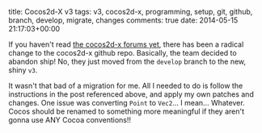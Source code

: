 title: Cocos2d-X v3
tags: v3, cocos2d-x, programming, setup, git, github, branch, develop, migrate, changes
comments: true
date: 2014-05-15 21:17:03+00:00

If you haven't read [the cocos2d-x forums yet](http://www.cocos2d-x.org/forums/6/topics/53206), there has been a radical change to the cocos2d-x github repo. Basically, the team decided to abandon ship! No, they just moved from the `develop` branch to the new, shiny `v3`.

It wasn't that bad of a migration for me. All I needed to do is follow the instructions in the post referenced above, and apply my own patches and changes. One issue was converting `Point` to `Vec2`... I mean... Whatever. Cocos should be renamed to something more meaningful if they aren't gonna use ANY Cocoa conventions!!

